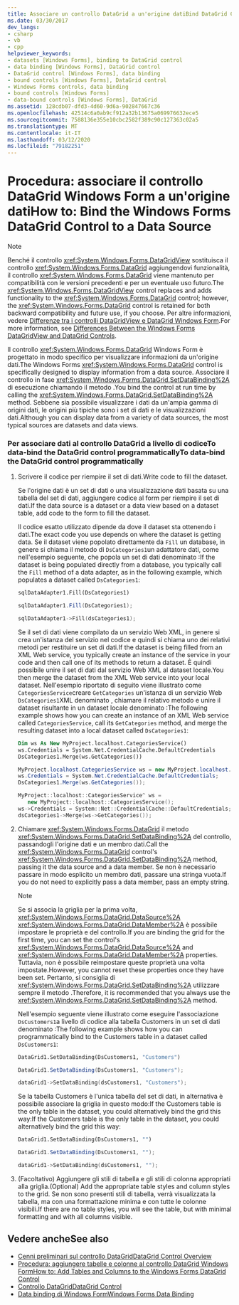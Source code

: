 ```yaml
---
title: Associare un controllo DataGrid a un'origine datiBind DataGrid Control to a Data Source
ms.date: 03/30/2017
dev_langs:
- csharp
- vb
- cpp
helpviewer_keywords:
- datasets [Windows Forms], binding to DataGrid control
- data binding [Windows Forms], DataGrid control
- DataGrid control [Windows Forms], data binding
- bound controls [Windows Forms], DataGrid control
- Windows Forms controls, data binding
- bound controls [Windows Forms]
- data-bound controls [Windows Forms], DataGrid
ms.assetid: 128cdb07-dfd3-4d60-9d6a-902847667c36
ms.openlocfilehash: 42514c6a0ab9cf912a32b13675a069976632ece5
ms.sourcegitcommit: 7588136e355e10cbc2582f389c90c127363c02a5
ms.translationtype: MT
ms.contentlocale: it-IT
ms.lasthandoff: 03/12/2020
ms.locfileid: "79182251"
---
```

# <a name="how-to-bind-the-windows-forms-datagrid-control-to-a-data-source"></a><span data-ttu-id="1207f-102">Procedura: associare il controllo DataGrid Windows Form a un'origine dati</span><span class="sxs-lookup"><span data-stu-id="1207f-102">How to: Bind the Windows Forms DataGrid Control to a Data Source</span></span>
> [!NOTE]
> <span data-ttu-id="1207f-103">Benché il controllo <xref:System.Windows.Forms.DataGridView> sostituisca il controllo <xref:System.Windows.Forms.DataGrid> aggiungendovi funzionalità, il controllo <xref:System.Windows.Forms.DataGrid> viene mantenuto per compatibilità con le versioni precedenti e per un eventuale uso futuro.</span><span class="sxs-lookup"><span data-stu-id="1207f-103">The <xref:System.Windows.Forms.DataGridView> control replaces and adds functionality to the <xref:System.Windows.Forms.DataGrid> control; however, the <xref:System.Windows.Forms.DataGrid> control is retained for both backward compatibility and future use, if you choose.</span></span> <span data-ttu-id="1207f-104">Per altre informazioni, vedere [Differenze tra i controlli DataGridView e DataGrid Windows Form](differences-between-the-windows-forms-datagridview-and-datagrid-controls.md).</span><span class="sxs-lookup"><span data-stu-id="1207f-104">For more information, see [Differences Between the Windows Forms DataGridView and DataGrid Controls](differences-between-the-windows-forms-datagridview-and-datagrid-controls.md).</span></span>  
  
 <span data-ttu-id="1207f-105">Il controllo <xref:System.Windows.Forms.DataGrid> Windows Form è progettato in modo specifico per visualizzare informazioni da un'origine dati.</span><span class="sxs-lookup"><span data-stu-id="1207f-105">The Windows Forms <xref:System.Windows.Forms.DataGrid> control is specifically designed to display information from a data source.</span></span> <span data-ttu-id="1207f-106">Associare il controllo in fase <xref:System.Windows.Forms.DataGrid.SetDataBinding%2A> di esecuzione chiamando il metodo .</span><span class="sxs-lookup"><span data-stu-id="1207f-106">You bind the control at run time by calling the <xref:System.Windows.Forms.DataGrid.SetDataBinding%2A> method.</span></span> <span data-ttu-id="1207f-107">Sebbene sia possibile visualizzare i dati da un'ampia gamma di origini dati, le origini più tipiche sono i set di dati e le visualizzazioni dati.</span><span class="sxs-lookup"><span data-stu-id="1207f-107">Although you can display data from a variety of data sources, the most typical sources are datasets and data views.</span></span>  
  
### <a name="to-data-bind-the-datagrid-control-programmatically"></a><span data-ttu-id="1207f-108">Per associare dati al controllo DataGrid a livello di codiceTo data-bind the DataGrid control programmatically</span><span class="sxs-lookup"><span data-stu-id="1207f-108">To data-bind the DataGrid control programmatically</span></span>  
  
1. <span data-ttu-id="1207f-109">Scrivere il codice per riempire il set di dati.</span><span class="sxs-lookup"><span data-stu-id="1207f-109">Write code to fill the dataset.</span></span>  
  
     <span data-ttu-id="1207f-110">Se l'origine dati è un set di dati o una visualizzazione dati basata su una tabella del set di dati, aggiungere codice al form per riempire il set di dati.</span><span class="sxs-lookup"><span data-stu-id="1207f-110">If the data source is a dataset or a data view based on a dataset table, add code to the form to fill the dataset.</span></span>  
  
     <span data-ttu-id="1207f-111">Il codice esatto utilizzato dipende da dove il dataset sta ottenendo i dati.</span><span class="sxs-lookup"><span data-stu-id="1207f-111">The exact code you use depends on where the dataset is getting data.</span></span> <span data-ttu-id="1207f-112">Se il dataset viene popolato direttamente da `Fill` un database, in genere si chiama il metodo di `DsCategories1`un adattatore dati, come nell'esempio seguente, che popola un set di dati denominato :</span><span class="sxs-lookup"><span data-stu-id="1207f-112">If the dataset is being populated directly from a database, you typically call the `Fill` method of a data adapter, as in the following example, which populates a dataset called `DsCategories1`:</span></span>  
  
    ```vb  
    sqlDataAdapter1.Fill(DsCategories1)  
    ```  
  
    ```csharp  
    sqlDataAdapter1.Fill(DsCategories1);  
    ```  
  
    ```cpp  
    sqlDataAdapter1->Fill(dsCategories1);  
    ```  
  
     <span data-ttu-id="1207f-113">Se il set di dati viene compilato da un servizio Web XML, in genere si crea un'istanza del servizio nel codice e quindi si chiama uno dei relativi metodi per restituire un set di dati.</span><span class="sxs-lookup"><span data-stu-id="1207f-113">If the dataset is being filled from an XML Web service, you typically create an instance of the service in your code and then call one of its methods to return a dataset.</span></span> <span data-ttu-id="1207f-114">È quindi possibile unire il set di dati dal servizio Web XML al dataset locale.</span><span class="sxs-lookup"><span data-stu-id="1207f-114">You then merge the dataset from the XML Web service into your local dataset.</span></span> <span data-ttu-id="1207f-115">Nell'esempio riportato di seguito viene illustrato come `CategoriesService`creare `GetCategories` un'istanza di un servizio Web `DsCategories1`XML denominato , chiamare il relativo metodo e unire il dataset risultante in un dataset locale denominato :</span><span class="sxs-lookup"><span data-stu-id="1207f-115">The following example shows how you can create an instance of an XML Web service called `CategoriesService`, call its `GetCategories` method, and merge the resulting dataset into a local dataset called `DsCategories1`:</span></span>  
  
    ```vb  
    Dim ws As New MyProject.localhost.CategoriesService()  
    ws.Credentials = System.Net.CredentialCache.DefaultCredentials  
    DsCategories1.Merge(ws.GetCategories())  
    ```  
  
    ```csharp  
    MyProject.localhost.CategoriesService ws = new MyProject.localhost.CategoriesService();  
    ws.Credentials = System.Net.CredentialCache.DefaultCredentials;  
    DsCategories1.Merge(ws.GetCategories());  
    ```  
  
    ```cpp  
    MyProject::localhost::CategoriesService^ ws =
       new MyProject::localhost::CategoriesService();  
    ws->Credentials = System::Net::CredentialCache::DefaultCredentials;  
    dsCategories1->Merge(ws->GetCategories());  
    ```  
  
2. <span data-ttu-id="1207f-116">Chiamare <xref:System.Windows.Forms.DataGrid> il metodo <xref:System.Windows.Forms.DataGrid.SetDataBinding%2A> del controllo, passandogli l'origine dati e un membro dati.</span><span class="sxs-lookup"><span data-stu-id="1207f-116">Call the <xref:System.Windows.Forms.DataGrid> control's <xref:System.Windows.Forms.DataGrid.SetDataBinding%2A> method, passing it the data source and a data member.</span></span> <span data-ttu-id="1207f-117">Se non è necessario passare in modo esplicito un membro dati, passare una stringa vuota.</span><span class="sxs-lookup"><span data-stu-id="1207f-117">If you do not need to explicitly pass a data member, pass an empty string.</span></span>  
  
    > [!NOTE]
    > <span data-ttu-id="1207f-118">Se si associa la griglia per la prima volta, <xref:System.Windows.Forms.DataGrid.DataSource%2A> <xref:System.Windows.Forms.DataGrid.DataMember%2A> è possibile impostare le proprietà e del controllo.</span><span class="sxs-lookup"><span data-stu-id="1207f-118">If you are binding the grid for the first time, you can set the control's <xref:System.Windows.Forms.DataGrid.DataSource%2A> and <xref:System.Windows.Forms.DataGrid.DataMember%2A> properties.</span></span> <span data-ttu-id="1207f-119">Tuttavia, non è possibile reimpostare queste proprietà una volta impostate.</span><span class="sxs-lookup"><span data-stu-id="1207f-119">However, you cannot reset these properties once they have been set.</span></span> <span data-ttu-id="1207f-120">Pertanto, si consiglia di <xref:System.Windows.Forms.DataGrid.SetDataBinding%2A> utilizzare sempre il metodo .</span><span class="sxs-lookup"><span data-stu-id="1207f-120">Therefore, it is recommended that you always use the <xref:System.Windows.Forms.DataGrid.SetDataBinding%2A> method.</span></span>  
  
     <span data-ttu-id="1207f-121">Nell'esempio seguente viene illustrato come eseguire l'associazione `DsCustomers1`a livello di codice alla tabella Customers in un set di dati denominato :</span><span class="sxs-lookup"><span data-stu-id="1207f-121">The following example shows how you can programmatically bind to the Customers table in a dataset called `DsCustomers1`:</span></span>  
  
    ```vb  
    DataGrid1.SetDataBinding(DsCustomers1, "Customers")  
    ```  
  
    ```csharp  
    DataGrid1.SetDataBinding(DsCustomers1, "Customers");  
    ```  
  
    ```cpp  
    dataGrid1->SetDataBinding(dsCustomers1, "Customers");  
    ```  
  
     <span data-ttu-id="1207f-122">Se la tabella Customers è l'unica tabella del set di dati, in alternativa è possibile associare la griglia in questo modo:If the Customers table is the only table in the dataset, you could alternatively bind the grid this way:</span><span class="sxs-lookup"><span data-stu-id="1207f-122">If the Customers table is the only table in the dataset, you could alternatively bind the grid this way:</span></span>  
  
    ```vb  
    DataGrid1.SetDataBinding(DsCustomers1, "")  
    ```  
  
    ```csharp  
    DataGrid1.SetDataBinding(DsCustomers1, "");  
    ```  
  
    ```cpp  
    dataGrid1->SetDataBinding(dsCustomers1, "");  
    ```  
  
3. <span data-ttu-id="1207f-123">(Facoltativo) Aggiungere gli stili di tabella e gli stili di colonna appropriati alla griglia.</span><span class="sxs-lookup"><span data-stu-id="1207f-123">(Optional) Add the appropriate table styles and column styles to the grid.</span></span> <span data-ttu-id="1207f-124">Se non sono presenti stili di tabella, verrà visualizzata la tabella, ma con una formattazione minima e con tutte le colonne visibili.</span><span class="sxs-lookup"><span data-stu-id="1207f-124">If there are no table styles, you will see the table, but with minimal formatting and with all columns visible.</span></span>  
  
## <a name="see-also"></a><span data-ttu-id="1207f-125">Vedere anche</span><span class="sxs-lookup"><span data-stu-id="1207f-125">See also</span></span>

- [<span data-ttu-id="1207f-126">Cenni preliminari sul controllo DataGrid</span><span class="sxs-lookup"><span data-stu-id="1207f-126">DataGrid Control Overview</span></span>](datagrid-control-overview-windows-forms.md)
- [<span data-ttu-id="1207f-127">Procedura: aggiungere tabelle e colonne al controllo DataGrid Windows Form</span><span class="sxs-lookup"><span data-stu-id="1207f-127">How to: Add Tables and Columns to the Windows Forms DataGrid Control</span></span>](how-to-add-tables-and-columns-to-the-windows-forms-datagrid-control.md)
- [<span data-ttu-id="1207f-128">Controllo DataGrid</span><span class="sxs-lookup"><span data-stu-id="1207f-128">DataGrid Control</span></span>](datagrid-control-windows-forms.md)
- [<span data-ttu-id="1207f-129">Data binding di Windows Form</span><span class="sxs-lookup"><span data-stu-id="1207f-129">Windows Forms Data Binding</span></span>](../windows-forms-data-binding.md)
